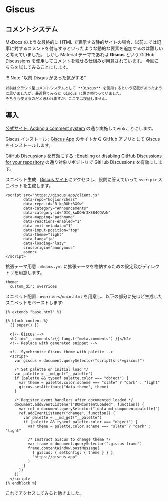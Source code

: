 # Giscus

## コメントシステム

MkDocs のような最終的に HTML で表示する静的サイトの場合、以前までは記事に対するコメントを付与するといったような動的な要素を追加するのは難しいと考えていました。
しかし Material テーマであれば **Giscus** という GitHub Discussions を使用してコメントを残せる仕組みが用意されています。
今回こちらを試してみることにします。

!!! Note "以前 Disqus があった気がする"

    以前はクラウド型コメントシステムとして **Disqus** を使用するという記載があったように思いましたが、最近見てみると Giscus に置き換わっていました。
    そちらも使えるのだと思われますが、ここでは検証しません。

## 導入

[公式サイト: Adding a comment system](https://squidfunk.github.io/mkdocs-material/setup/adding-a-comment-system/) の通り実施してみることにします。

Giscus インストール
:   [Giscus App](https://github.com/apps/giscus) のサイトから GitHub アプリとして Giscus をインストールします。

GitHub Discussions を有効にする
:   [Enabling or disabling GitHub Discussions for your repository](https://docs.github.com/en/repositories/managing-your-repositorys-settings-and-features/enabling-features-for-your-repository/enabling-or-disabling-github-discussions-for-a-repository) の通り対象リポジトリで GitHub Discussions を有効にします。

スニペット生成
:   [Giscus サイト](https://giscus.app/ja)にアクセスし、設問に答えていって `<script>` スニペットを生成します。

```
<script src="https://giscus.app/client.js"
        data-repo="kojion/chess"
        data-repo-id="R_kgDOHr3XSw"
        data-category="Announcements"
        data-category-id="DIC_kwDOHr3XS84CQVzN"
        data-mapping="pathname"
        data-reactions-enabled="1"
        data-emit-metadata="1"
        data-input-position="top"
        data-theme="light"
        data-lang="ja"
        data-loading="lazy"
        crossorigin="anonymous"
        async>
</script>
```

拡張テーマ用意
:   `mkdocs.yml` に拡張テーマを格納するための設定及びディレクトリを用意します。

```
theme:
  custom_dir: overrides
```

スニペット配置
:   `overrides/main.html` を用意し、以下の部分に先ほど生成したスニペットをペーストします:

```
{% extends "base.html" %}

{% block content %}
  {{ super() }}

  <!-- Giscus -->
  <h2 id="__comments">{{ lang.t("meta.comments") }}</h2>
  <!-- Replace with generated snippet -->

  <!-- Synchronize Giscus theme with palette -->
  <script>
    var giscus = document.querySelector("script[src*=giscus]")

    /* Set palette on initial load */
    var palette = __md_get("__palette")
    if (palette && typeof palette.color === "object") {
      var theme = palette.color.scheme === "slate" ? "dark" : "light"
      giscus.setAttribute("data-theme", theme) 
    }

    /* Register event handlers after documented loaded */
    document.addEventListener("DOMContentLoaded", function() {
      var ref = document.querySelector("[data-md-component=palette]")
      ref.addEventListener("change", function() {
        var palette = __md_get("__palette")
        if (palette && typeof palette.color === "object") {
          var theme = palette.color.scheme === "slate" ? "dark" : "light"

          /* Instruct Giscus to change theme */
          var frame = document.querySelector(".giscus-frame")
          frame.contentWindow.postMessage(
            { giscus: { setConfig: { theme } } },
            "https://giscus.app"
          )
        }
      })
    })
  </script>
{% endblock %}
```

これでアクセスしてみると動きました。